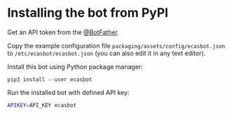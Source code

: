 # Installing the bot from PyPI

Get an API token from the [@BotFather](https://t.me/BotFather).

Copy the example configuration file `packaging/assets/config/ecasbot.json` to `/etc/ecasbot/ecasbot.json` (you can also edit it in any text editor).

Install this bot using Python package manager:
```
pip3 install --user ecasbot
```

Run the installed bot with defined API key:
```bash
APIKEY=API_KEY ecasbot
```
